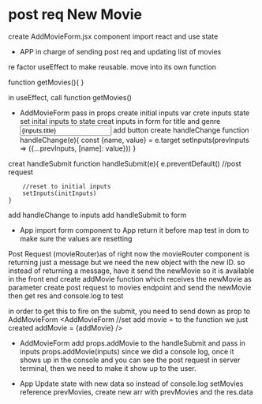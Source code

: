 # post req New Movie 

create AddMovieForm.jsx component
import react and use state 

* APP in charge of sending post req and updating list of movies 

re factor useEffect to make reusable. move into its own function 

function getMovies(){
    <copy data from get request in useEffect>
}

in useEffect, call function 
    getMovies()

* AddMovieForm
pass in props
create initial inputs var
crete inputs state set inital inputs to state
creat inputs in form for title and genre 
    <input 
        type="text"  
        name="title" 
        value={inputs.title} 
        onChange={} 
        placeholder="Title" />
add button 
create handleChange
     function handleChange(e){
        const {name, value} = e.target
        setInputs(prevInputs => ({...prevInputs, [name]: value}))
    }

creat handleSubmit 
    function handleSubmit(e){
        e.preventDefault()
        //post request

        //reset to initial inputs
        setInputs(initInputs)
    }
add handleChange to inputs 
add handleSubmit to form 

* App 
import form component to App 
return it before map 
test in dom to make sure the values are resetting 

Post Request
    (movieRouter)as of right now the movieRouter component is returning just a message but we need the new object with the new ID. so instead of returning a message, have it send the newMovie so it is available in the front end 
create addMovie function which receives the newMovie as parameter
create post request to movies endpoint and send the newMovie
then get res and console.log to test 

in order to get this to fire on the submit, you need to send down as prop to AddMovieForm 
<AddMovieForm
//set add movie = to the function we just created 
    addMovie = {addMovie}
/>

* AddMovieForm 
add props.addMovie to the handleSubmit and pass in inputs 
props.addMovie(inputs)
since we did a console log, once it shows up in the console and you can see the post request in server terminal, then we need to make it show up to the user. 

* App
Update state with new data so instead of console.log 
setMovies reference prevMovies, create new arr with prevMovies and the res.data







